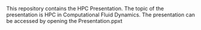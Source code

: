 This repository contains the HPC Presentation. The topic of the presentation is HPC in Computational Fluid Dynamics. The presentation can be accessed by opening the Presentation.ppxt
